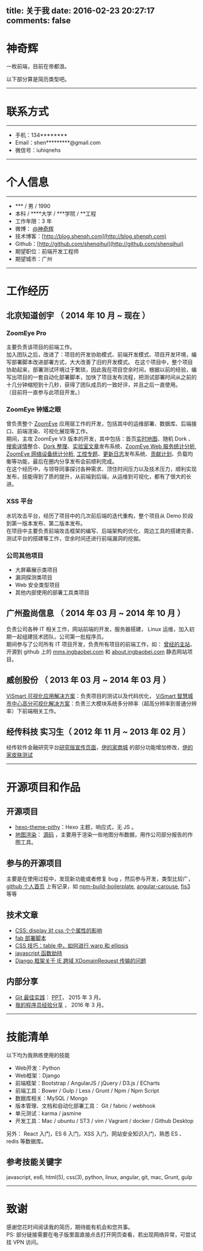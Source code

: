 title: 关于我
date: 2016-02-23 20:27:17
comments: false
---


# 神奇辉

一枚前端，目前在帝都浪。

以下部分算是简历类型吧。

---

# 联系方式

---

- 手机：134********
- Email：shen*********@gmail.com  
- 微信号：iuhiqnehs

---

# 个人信息

---

- *** / 男 / 1990
- 本科 / ****大学 / ***学院 / **工程
- 工作年限：3 年
- 微博： [@神奇辉](http://weibo.com/1896403155/profile)
- 技术博客：[http://blog.shenqh.com](http://blog.shenqh.com)
- Github：[http://github.com/shenqihui](http://github.com/shenqihui)
- 期望职位：前端开发工程师
- 期望城市：广州

---

# 工作经历

## 北京知道创宇 （ 2014 年 10 月 ~ 现在 ）
### ZoomEye Pro
主要负责该项目的前端工作。  
加入团队之后，改进了：项目的开发协助模式、前端开发模式、项目开发环境，编写部署脚本改进部署方式，大大改善了旧的开发模式。
在这个项目中，整个项目协助起来，部署测试环境过于繁琐，因此我在项目空余时间，根据以前的经验，编写出项目的一套自动化部署脚本，加快了项目发布流程，把测试部署时间从之前的十几分钟缩短到十几秒，获得了团队成员的一致好评，并且之后一直使用。  
（目前将一直参与此项目开发。）
### ZoomEye 钟馗之眼
曾负责整个 [ZoomEye](https://www.zoomeye.org/) 应用层工作的开发，包括其中的运维部署、数据库、后端接口、前端渲染、可视化展现等工作。  
期间，主攻 ZoomEye V3 版本的开发，其中包括：首页[实时地图](https://www.zoomeye.org/)、随机 Dork 、[搜索详情](https://www.zoomeye.org/search?q=nginx)整合、[Dork 整理](https://www.zoomeye.org/search/dork)、[实验室文章](https://www.zoomeye.org/lab/reports)发布系统、[ZoomEye Web 服务统计分析](https://www.zoomeye.org/statistic/web), [ZoomEye 网络设备统计分析](https://www.zoomeye.org/statistic/device), [工控专题](http://ics.zoomeye.org/)、[更新日志](https://www.zoomeye.org/about#changelog)发布系统、[贡献计划](https://www.zoomeye.org/contribution)、负载均衡等功能，最后在圈内分享发布会前顺利完成。  
在这个经历中，与领导同事探讨各种需求、顶住时间压力以及技术压力，顺利实现发布，技能得到了质的提升，从前端到后端，从运维到可视化，都有了很大的长进。
### XSS 平台
水坑攻击平台，经历了项目中的几次前后端的迭代重构，整个项目从 Demo 阶段到第一版本发布、第二版本发布。  
在项目中主要负责前端攻击框架的编写、后端架构的优化、周边工具的搭建完善、测试平台的搭建等工作，空余时间还进行前端漏洞的挖掘。

### 公司其他项目
- 大屏幕展示类项目
- 漏洞探测类项目
- Web 安全类型项目
- 其他内部使用的部署工具类项目

## 广州盈尚信息 （ 2014 年 03 月 ~ 2014 年 10 月 ）
负责公司各种 IT 相关工作，网站前端的开发，服务器搭建， Linux 运维，加入初期一起组建技术团队，公司第一批程序员。  
期间参与了公司所有 IT 项目开发，负责所有项目的前端工作，如： [曾经的主站](http://www.ingbaobei.com)、开源到 github 上的 [mms.ingbaobei.com](https://github.com/ingbaobeigroup/mms) 和 [about.ingbaobei.com](https://github.com/ingbaobeigroup/about.ingbaobei.com) 静态网站项目。

## 威创股份 （ 2013 年 03 月 ~ 2014 年 03 月 ）
[ViSmart 可视化应用解决方案](http://www.vtron.com/products/Hrp.aspx?MID=02020303)：负责项目的测试以及代码优化，  [ViSmart 智慧城市中心高分可视化解决方案](http://www.vtron.com/products/detail2.aspx?MID=02020302)：负责三大模块系统多分辨率（超高分辨率到普通分辨率）下前端相关工作。

## 经传科技  实习生（ 2012 年 11 月 ~ 2013 年 02 月 ）
经传软件金融研究平台[研究版宣传页面](http://www.jingzhuan.cn/product/research.html)，[伊的家商城](http://www.yidejia.com) 的部分功能增加修改，[伊的家皮肤测试](http://mskin.yidejia.com)

---

# 开源项目和作品
## 开源项目
- [hexo-theme-pithy](https://github.com/shenqihui/hexo-theme-pithy)：Hexo 主题，响应式，无 JS 。
- [地图渲染](http://blog.shenqh.com/map/)： [源码](https://github.com/shenqihui/map) ，主要用于渲染一些地图分布数据，用作公司部分报告的作图工具。

## 参与的开源项目
主要是在使用过程中，发现新功能或者修复 bug ，然后参与开发，类型比较广，[github 个人首页](https://github.com/shenqihui/) 上有记录，如 [npm-build-boilerplate](https://github.com/damonbauer/npm-build-boilerplate), [angular-carouse](https://github.com/revolunet/angular-carousel), [fis3](https://github.com/fex-team/fis3) 等等

## 技术文章
- [CSS: display 对 css 个个属性的影响](http://blog.shenqh.com/)
- [fab 部署脚本](http://blog.shenqh.com/2015/12/10/fab_deploy_simple/)  
- [CSS 技巧：table 中，如何进行 warp 和 ellipsis](http://blog.shenqh.com/2016/01/17/table_warp_ellipsis/)  
- [javascript 函数劫持](http://blog.shenqh.com/2015/02/12/the-Italian-job-hijacked-the-javascript-function/)
- [Django 框架关于 IE 跨域 XDomainRequest 传输的问题](http://blog.shenqh.com/2015/08/14/test_django_post_request_method/)

## 内部分享
- [Git 最佳实践](http://blog.shenqh.com/2015/01/29/best-practices-of-git/)： [PPT](http://blog.shenqh.com/pdf/best-practices-of-git.shenqihui.pdf)， 2015 年 3 月。
- [我的程序员经验分享](http://blog.shenqh.com/ppt/experience/) ， 2016 年 3 月。

---

# 技能清单
以下均为我熟练使用的技能

- Web开发：Python
- Web框架：Django
- 前端框架：Bootstrap / AngularJS / jQuery / D3.js / ECharts
- 前端工具：Bower / Gulp / Less / Grunt / Npm / Npm Script
- 数据库相关：MySQL / Mongo
- 版本管理、文档和自动化部署工具： Git / fabric / webhook
- 单元测试：karma / jasmine
- 开发工具：Mac / ubuntu / ST3 / vim / Vagrant / docker / Github Desktop 

另外： React 入门，ES 6 入门，XSS 入门，网站安全知识入门，熟悉 ES 、 redis 等数据库。

## 参考技能关键字
javascript, es6, html(5), css(3), python, linux, angular,  git, mac, Grunt, gulp

---

# 致谢
感谢您花时间阅读我的简历，期待能有机会和您共事。   
PS: 部分链接需要在电子版里面直接点击打开网页查看，若出现网络异常，可尝试挂 VPN 访问。